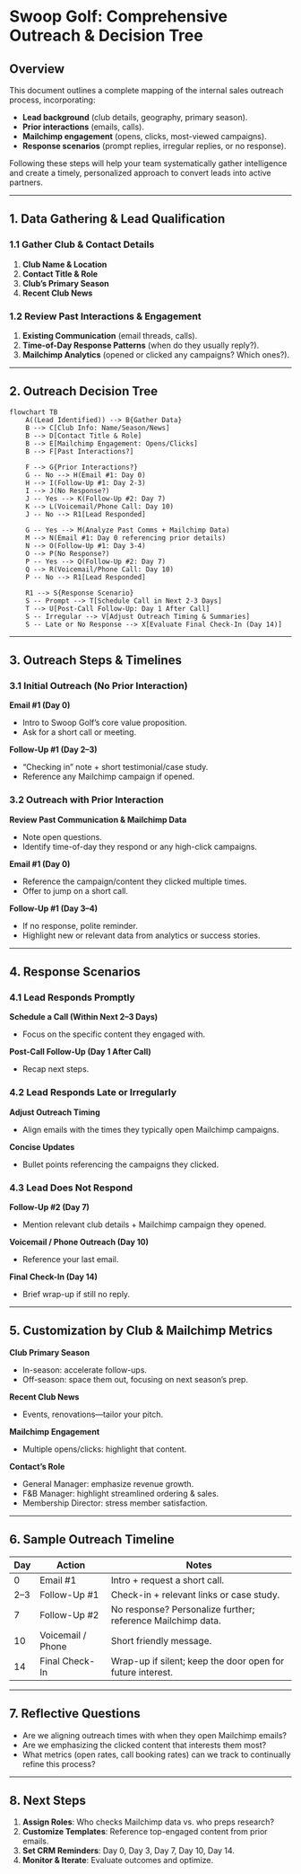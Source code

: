 
# Swoop Golf: Comprehensive Outreach & Decision Tree

## Overview
This document outlines a complete mapping of the internal sales outreach process, incorporating:
- **Lead background** (club details, geography, primary season).  
- **Prior interactions** (emails, calls).  
- **Mailchimp engagement** (opens, clicks, most-viewed campaigns).  
- **Response scenarios** (prompt replies, irregular replies, or no response).

Following these steps will help your team systematically gather intelligence and create a timely, personalized approach to convert leads into active partners.

---

## 1. Data Gathering & Lead Qualification

### 1.1 Gather Club & Contact Details
1. **Club Name & Location**  
2. **Contact Title & Role**  
3. **Club’s Primary Season**  
4. **Recent Club News**  

### 1.2 Review Past Interactions & Engagement
1. **Existing Communication** (email threads, calls).  
2. **Time-of-Day Response Patterns** (when do they usually reply?).  
3. **Mailchimp Analytics** (opened or clicked any campaigns? Which ones?).

---

## 2. Outreach Decision Tree

```mermaid
flowchart TB
    A((Lead Identified)) --> B{Gather Data}
    B --> C[Club Info: Name/Season/News]
    B --> D[Contact Title & Role]
    B --> E[Mailchimp Engagement: Opens/Clicks]
    B --> F[Past Interactions?]

    F --> G{Prior Interactions?}
    G -- No --> H(Email #1: Day 0)
    H --> I(Follow-Up #1: Day 2-3)
    I --> J(No Response?)
    J -- Yes --> K(Follow-Up #2: Day 7)
    K --> L(Voicemail/Phone Call: Day 10)
    J -- No --> R1[Lead Responded]

    G -- Yes --> M(Analyze Past Comms + Mailchimp Data)
    M --> N(Email #1: Day 0 referencing prior details)
    N --> O(Follow-Up #1: Day 3-4)
    O --> P(No Response?)
    P -- Yes --> Q(Follow-Up #2: Day 7)
    Q --> R(Voicemail/Phone Call: Day 10)
    P -- No --> R1[Lead Responded]

    R1 --> S{Response Scenario}
    S -- Prompt --> T[Schedule Call in Next 2-3 Days]
    T --> U[Post-Call Follow-Up: Day 1 After Call]
    S -- Irregular --> V[Adjust Outreach Timing & Summaries]
    S -- Late or No Response --> X[Evaluate Final Check-In (Day 14)]
```

---

## 3. Outreach Steps & Timelines

### 3.1 Initial Outreach (No Prior Interaction)
**Email #1 (Day 0)**  
- Intro to Swoop Golf’s core value proposition.  
- Ask for a short call or meeting.  

**Follow-Up #1 (Day 2–3)**  
- “Checking in” note + short testimonial/case study.  
- Reference any Mailchimp campaign if opened.  

### 3.2 Outreach with Prior Interaction
**Review Past Communication & Mailchimp Data**  
- Note open questions.  
- Identify time-of-day they respond or any high-click campaigns.  

**Email #1 (Day 0)**  
- Reference the campaign/content they clicked multiple times.  
- Offer to jump on a short call.  

**Follow-Up #1 (Day 3–4)**  
- If no response, polite reminder.  
- Highlight new or relevant data from analytics or success stories.  

---

## 4. Response Scenarios

### 4.1 Lead Responds Promptly
**Schedule a Call (Within Next 2–3 Days)**  
- Focus on the specific content they engaged with.  

**Post-Call Follow-Up (Day 1 After Call)**  
- Recap next steps.  

### 4.2 Lead Responds Late or Irregularly
**Adjust Outreach Timing**  
- Align emails with the times they typically open Mailchimp campaigns.  

**Concise Updates**  
- Bullet points referencing the campaigns they clicked.  

### 4.3 Lead Does Not Respond
**Follow-Up #2 (Day 7)**  
- Mention relevant club details + Mailchimp campaign they opened.  

**Voicemail / Phone Outreach (Day 10)**  
- Reference your last email.  

**Final Check-In (Day 14)**  
- Brief wrap-up if still no reply.  

---

## 5. Customization by Club & Mailchimp Metrics

**Club Primary Season**  
- In-season: accelerate follow-ups.  
- Off-season: space them out, focusing on next season’s prep.  

**Recent Club News**  
- Events, renovations—tailor your pitch.  

**Mailchimp Engagement**  
- Multiple opens/clicks: highlight that content.  

**Contact’s Role**  
- General Manager: emphasize revenue growth.  
- F&B Manager: highlight streamlined ordering & sales.  
- Membership Director: stress member satisfaction.  

---

## 6. Sample Outreach Timeline

| Day | Action           | Notes                                         |
|-----|------------------|-----------------------------------------------|
| 0   | Email #1         | Intro + request a short call.                |
| 2–3 | Follow-Up #1     | Check-in + relevant links or case study.     |
| 7   | Follow-Up #2     | No response? Personalize further; reference Mailchimp data. |
| 10  | Voicemail / Phone| Short friendly message.                      |
| 14  | Final Check-In   | Wrap-up if silent; keep the door open for future interest. |

---

## 7. Reflective Questions

- Are we aligning outreach times with when they open Mailchimp emails?  
- Are we emphasizing the clicked content that interests them most?  
- What metrics (open rates, call booking rates) can we track to continually refine this process?  

---

## 8. Next Steps

1. **Assign Roles**: Who checks Mailchimp data vs. who preps research?  
2. **Customize Templates**: Reference top-engaged content from prior emails.  
3. **Set CRM Reminders**: Day 0, Day 3, Day 7, Day 10, Day 14.  
4. **Monitor & Iterate**: Evaluate outcomes and optimize.  
